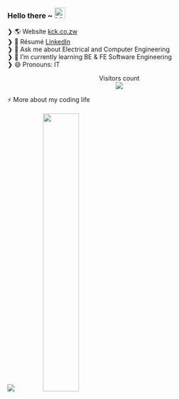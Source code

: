 
<!--
**chris-kck/chris-kck** is a ✨ _special_ ✨ repository because its `README.md` (this file) appears on your GitHub profile.

Here are some ideas to get you started:

- 🔭 I’m currently working on ...
- 👯 I’m looking to collaborate on ...
- 🤔 I’m looking for help with ...
- 📫 How to reach me: ...
- ⚡ Fun fact: ...
-->

### Hello there ~ <img src="https://user-images.githubusercontent.com/1303154/88677602-1635ba80-d120-11ea-84d8-d263ba5fc3c0.gif" width="24" alt="hi">

❯ 🌎 Website           <a href="https://kck.co.zw"> kck.co.zw </a> <br>
❯ 👔 Résumé            <a href="https://linkedin.com/in/kcck"> LinkedIn</a> <br>
❯ 💬 Ask me about Electrical and Computer Engineering <br>
❯ 🌱 I’m currently learning BE & FE Software Engineering <br>
❯ 😄 Pronouns: IT <br>

<p align="center"> 
  Visitors count<br>
  <img src="https://profile-counter.glitch.me/chris-kck/count.svg" />
</p>

<!-- <details> -->
<summary>⚡️ More about my coding life</summary>
<br />
<p align="center" style="display:inline">
  <img src ="https://github-readme-stats.vercel.app/api?username=chris-kck&show_icons=true&count_private=true&theme=darcula&hide_border=true&hide=issues,contribs&include_all_commits=true&bg_color=00000000">
  <img src ="https://github-readme-stats.vercel.app/api/top-langs/?username=chris-kck&layout=compact&hide=objective-c&hide_border=true&theme=darcula&bg_color=00000000&langs_count=10" width=40%>
</p>
<!-- </details> -->

